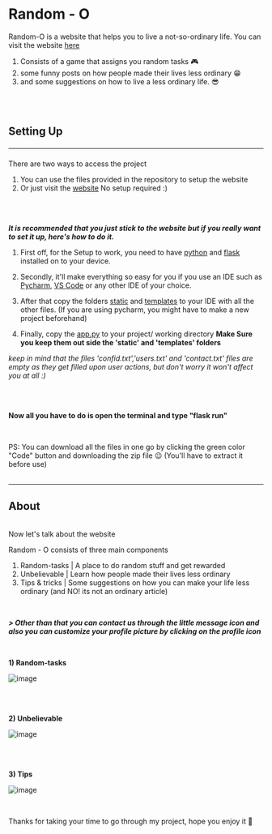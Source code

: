# Random - O
Random-O is a website that helps you to live a not-so-ordinary life. You can visit the website [here](https://randomo.pythonanywhere.com)
1) Consists of a game that assigns you random tasks 🎮
2) some funny posts on how people made their lives less ordinary 😁
3) and some suggestions on how to live a less ordinary life. 😎
<br>
<br>

## **Setting Up**<hr>

There are two ways to access the project

1) You can use the files provided in the repository to setup the website
2) Or just visit the [website](https://randomo.pythonanywhere.com/) No setup required :)
<br>
<br>

***It is recommended that you just stick to the website but if you really want to set it up, here's how to do it.***


1) First off, for the Setup to work, you need to have [python](https://www.python.org/) and [flask](https://flask.palletsprojects.com/en/2.1.x/) installed on to your device.

2) Secondly, it'll make everything so easy for you if you use an IDE such as [Pycharm](https://www.jetbrains.com/pycharm/),  [VS Code](https://code.visualstudio.com/) or any other IDE of your choice.

3) After that copy the folders [static](https://github.com/Strawberry-pumpkin/RandomO/tree/main/static) and [templates](https://github.com/Strawberry-pumpkin/RandomO/tree/main/templates) to your IDE with all the other files. (If you are using pycharm, you might have to make a new project beforehand)

4) Finally, copy the [app.py](https://github.com/Strawberry-pumpkin/RandomO/blob/main/app.py) to your project/ working directory **Make Sure you keep them out side the 'static' and 'templates' folders**

_keep in mind that the files 'confid.txt','users.txt' and 'contact.txt' files are empty as they get filled upon user actions, but don't worry it won't affect you at all :)_

<br><br>

**Now all you have to do is open the terminal and type  "flask run"**

<br>

PS: You can download all the files in one go by clicking the green color "Code" button and downloading the zip file 😉 (You'll have to extract it before use)
<br>
<br><hr>

## **About**
<br>
Now let's talk about the website
<br>

Random - O consists of three main components

1) Random-tasks  | A place to do random stuff and get rewarded
2) Unbelievable  | Learn how people made their lives less ordinary
3) Tips & tricks | Some suggestions on how you can make your life less ordinary (and NO! its not an ordinary article)

<br>

***> Other than that you can contact us through the little message icon and also you can customize your profile picture by clicking on the profile icon***

<br>

**1) Random-tasks**
<br>

![image](https://user-images.githubusercontent.com/103160608/163717654-f0481725-fb54-4971-adb1-8a7f42bfb444.png)

<br><br>

**2) Unbelievable**
<br>

![image](https://user-images.githubusercontent.com/103160608/163717699-afc98b25-2201-4f21-840e-c8e2c48a03c7.png)

<br><br>

**3) Tips**
<br>

![image](https://user-images.githubusercontent.com/103160608/163717720-3c3bac45-0c1f-4692-9d65-0f4bacb28d13.png)

<br>

Thanks for taking your time to go through my project, hope you enjoy it 💖
